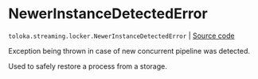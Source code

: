 # NewerInstanceDetectedError
`toloka.streaming.locker.NewerInstanceDetectedError` | [Source code](https://github.com/Toloka/toloka-kit/blob/v1.2.0/src/streaming/locker.py#L24)

Exception being thrown in case of new concurrent pipeline was detected.


Used to safely restore a process from a storage.


